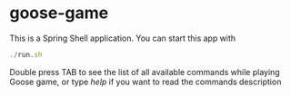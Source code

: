 # goose-game
This is a Spring Shell application.
You can start this app with

```js
./run.sh
```

Double press TAB to see the list of all available commands while playing Goose game, 
or type *help* if you want to read the commands description